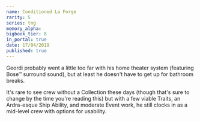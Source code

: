 ```yaml
---
name: Conditioned La Forge
rarity: 5
series: tng
memory_alpha:
bigbook_tier: 8
in_portal: true
date: 17/04/2019
published: true
---
```


Geordi probably went a little too far with his home theater system (featuring Bose™ surround sound), but at least he doesn't have to get up for bathroom breaks.

It's rare to see crew without a Collection these days (though that's sure to change by the time you're reading this) but with a few viable Traits, an Ardra-esque Ship Ability, and moderate Event work, he still clocks in as a mid-level crew with options for usability.

